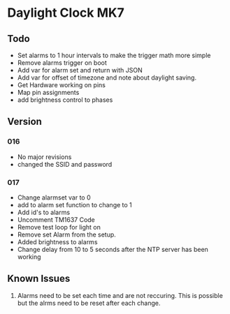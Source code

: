 # Daylight Clock MK7
## Todo
* Set alarms to 1 hour intervals to make the trigger math more simple
* Remove alarms trigger on boot
* Add var for alarm set and return with JSON
* Add var for offset of timezone and note about daylight saving.
* Get Hardware working on pins
* Map pin assignments
* add brightness control to phases


## Version
### 016
* No major revisions
* changed the SSID and password

### 017
* Change alarmset var to 0
* add to alarm set function to change to 1
* Add id's to alarms	
* Uncomment TM1637 Code
* Remove test loop for light on
* Remove set Alarm from the setup.
* Added brightness to alarms 
* Change delay from 10 to 5 seconds after the NTP server has been working



## Known Issues
1. Alarms need to be set each time and are not reccuring. This is possible but the alrms need to be reset after each change.
